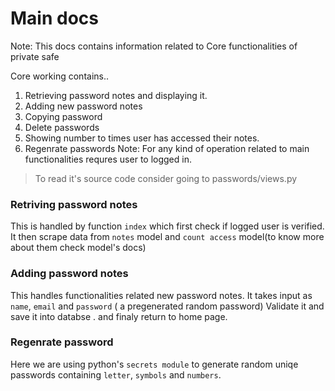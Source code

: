 # Main docs

Note: This docs contains information related to Core  functionalities of private safe

Core working contains..
1. Retrieving  password notes and displaying it.
2. Adding new password notes
3. Copying password
4. Delete passwords
5. Showing number to times user has accessed their notes.
6. Regenrate passwords
Note: For any kind of operation related to main functionalities requres user to logged in.

>To read it's source code consider going to passwords/views.py

### Retriving password notes 
This is handled by function `index` which first check if logged user is verified. It then scrape data from `notes` model and `count access` model(to know more about them check model's docs)

### Adding password notes

This handles functionalities related new password notes.
It takes input as `name`, `email` and `password` ( a pregenerated random password)
Validate it and save it into databse . and finaly return to home page.

### Regenrate password
Here we are using python's `secrets module` to generate random uniqe passwords
containing `letter`, `symbols` and `numbers`. 
